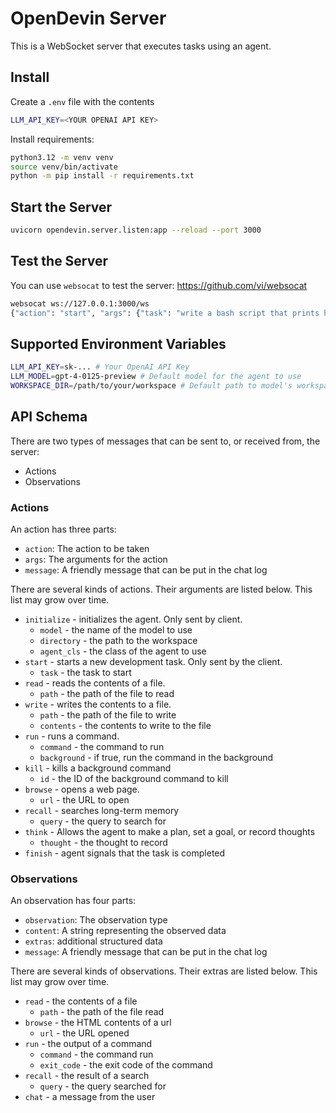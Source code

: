 # OpenDevin Server

This is a WebSocket server that executes tasks using an agent.

## Install

Create a `.env` file with the contents

```sh
LLM_API_KEY=<YOUR OPENAI API KEY>
```

Install requirements:

```sh
python3.12 -m venv venv
source venv/bin/activate
python -m pip install -r requirements.txt
```

## Start the Server

```sh
uvicorn opendevin.server.listen:app --reload --port 3000
```

## Test the Server

You can use `websocat` to test the server: https://github.com/vi/websocat

```sh
websocat ws://127.0.0.1:3000/ws
{"action": "start", "args": {"task": "write a bash script that prints hello"}}
```

## Supported Environment Variables

```sh
LLM_API_KEY=sk-... # Your OpenAI API Key
LLM_MODEL=gpt-4-0125-preview # Default model for the agent to use
WORKSPACE_DIR=/path/to/your/workspace # Default path to model's workspace
```

## API Schema
There are two types of messages that can be sent to, or received from, the server:
* Actions
* Observations

### Actions
An action has three parts:
* `action`: The action to be taken
* `args`: The arguments for the action
* `message`: A friendly message that can be put in the chat log

There are several kinds of actions. Their arguments are listed below.
This list may grow over time.
* `initialize` - initializes the agent. Only sent by client.
  * `model` - the name of the model to use
  * `directory` - the path to the workspace
  * `agent_cls` - the class of the agent to use
* `start` - starts a new development task. Only sent by the client.
  * `task` - the task to start
* `read` - reads the contents of a file.
  * `path` - the path of the file to read
* `write` - writes the contents to a file.
  * `path` - the path of the file to write
  * `contents` - the contents to write to the file
* `run` - runs a command.
  * `command` - the command to run
  * `background` - if true, run the command in the background
* `kill` - kills a background command
  * `id` - the ID of the background command to kill
* `browse` - opens a web page.
  * `url` - the URL to open
* `recall` - searches long-term memory
  * `query` - the query to search for
* `think` - Allows the agent to make a plan, set a goal, or record thoughts
  * `thought` - the thought to record
* `finish` - agent signals that the task is completed

### Observations
An observation has four parts:
* `observation`: The observation type
* `content`: A string representing the observed data
* `extras`: additional structured data
* `message`: A friendly message that can be put in the chat log

There are several kinds of observations. Their extras are listed below.
This list may grow over time.
* `read` - the contents of a file
  * `path` - the path of the file read
* `browse` - the HTML contents of a url
  * `url` - the URL opened
* `run` - the output of a command
  * `command` - the command run
  * `exit_code` - the exit code of the command
* `recall` - the result of a search
  * `query` - the query searched for
* `chat` - a message from the user
